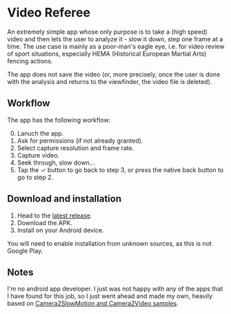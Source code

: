 # Video Referee
An extremely simple app whose only purpose is to take a (high speed) video and then lets the user to analyze it - slow it down, step one frame at a time.
The use case is mainly as a poor-man's eagle eye, i.e. for video review of sport situations, especially HEMA (Historical European Martial Arts) fencing actions.

The app does not save the video (or, more precisely, once the user is done with the analysis and returns to the viewfinder, the video file is deleted).

## Workflow
The app has the following workflow:

0. Lanuch the app.
1. Ask for permissions (if not already granted).
2. Select capture resolution and frame rate.
3. Capture video.
4. Seek through, slow down...
5. Tap the ✓ button to go back to step 3, or press the native back button to go to step 2.

## Download and installation
1. Head to the [latest release](https://github.com/zegkljan/videoreferee/releases/latest).
2. Download the APK.
3. Install on your Android device.

You will need to enable installation from unknown sources, as this is not Google Play.

## Notes
I'm no android app developer.
I just was not happy with any of the apps that I have found for this job, so I just went ahead and made my own, heavily based on [Camera2SlowMotion and Camera2Video samples](https://github.com/android/camera-samples).